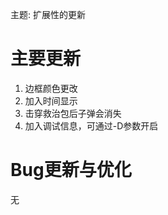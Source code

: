 主题: 扩展性的更新

# 主要更新
1. 边框颜色更改<br>
2. 加入时间显示<br>
3. 击穿救治包后子弹会消失<br>
4. 加入调试信息，可通过-D参数开启<br>

# Bug更新与优化
无